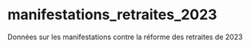 # manifestations_retraites_2023
 Données sur les manifestations contre la réforme des retraites de 2023
